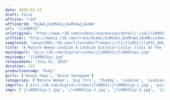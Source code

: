 ```yaml
---
date: 2019-01-13
draft: false
affsite: "r18"
afflinkr18: "NjA4LjEuMS4xLjAuMC4wLjAuMA"
url: "jlz00031"
urloriginal: "http://www.r18.com/videos/vod/movies/detail/-/id=jlz00031"
urlfinal: "http://media.r18.com/track/NjA4LjEuMS4xLjAuMC4wLjAuMA/videos/vod/movies/detail/-/id=jlz00031"
samplevid: "awspv3001.r18.com/litevideo/freepv/j/jlz/jlz031/jlz031_dmb_w.mp4"
title: "A Mature Woman Lesbian A Lesbian Extracurricular Class At The Yoga Classroom Azusa Yagi Azusa Sasagawa"
mainimgurl: "pics.r18.com/digital/video/jlz00031/jlz00031ps.jpg"
mainimgs: "jlz00031ps.jpg"
releasedate: "July 01, 2018"
duration: 115
productioncomp: "Ruby"
girls: ['Azusa Yagi', 'Azusa Sasagawa']
categories: ['Mature Woman', 'Big Tits', 'Chubby', 'Lesbian', 'Lesbian Kissing', 'Hi-Def']
imgurls: ['pics.r18.com/digital/video/jlz00031/jlz00031jp-1.jpg', 'pics.r18.com/digital/video/jlz00031/jlz00031jp-2.jpg', 'pics.r18.com/digital/video/jlz00031/jlz00031jp-3.jpg', 'pics.r18.com/digital/video/jlz00031/jlz00031jp-4.jpg', 'pics.r18.com/digital/video/jlz00031/jlz00031jp-5.jpg', 'pics.r18.com/digital/video/jlz00031/jlz00031jp-6.jpg', 'pics.r18.com/digital/video/jlz00031/jlz00031jp-7.jpg', 'pics.r18.com/digital/video/jlz00031/jlz00031jp-8.jpg', 'pics.r18.com/digital/video/jlz00031/jlz00031jp-9.jpg', 'pics.r18.com/digital/video/jlz00031/jlz00031jp-10.jpg', 'pics.r18.com/digital/video/jlz00031/jlz00031jp-11.jpg', 'pics.r18.com/digital/video/jlz00031/jlz00031jp-12.jpg', 'pics.r18.com/digital/video/jlz00031/jlz00031jp-13.jpg', 'pics.r18.com/digital/video/jlz00031/jlz00031jp-14.jpg', 'pics.r18.com/digital/video/jlz00031/jlz00031jp-15.jpg', 'pics.r18.com/digital/video/jlz00031/jlz00031jp-16.jpg', 'pics.r18.com/digital/video/jlz00031/jlz00031jp-17.jpg', 'pics.r18.com/digital/video/jlz00031/jlz00031jp-18.jpg', 'pics.r18.com/digital/video/jlz00031/jlz00031jp-19.jpg', 'pics.r18.com/digital/video/jlz00031/jlz00031jp-20.jpg']
imgs: ['jlz00031jp-1.jpg', 'jlz00031jp-2.jpg', 'jlz00031jp-3.jpg', 'jlz00031jp-4.jpg', 'jlz00031jp-5.jpg', 'jlz00031jp-6.jpg', 'jlz00031jp-7.jpg', 'jlz00031jp-8.jpg', 'jlz00031jp-9.jpg', 'jlz00031jp-10.jpg', 'jlz00031jp-11.jpg', 'jlz00031jp-12.jpg', 'jlz00031jp-13.jpg', 'jlz00031jp-14.jpg', 'jlz00031jp-15.jpg', 'jlz00031jp-16.jpg', 'jlz00031jp-17.jpg', 'jlz00031jp-18.jpg', 'jlz00031jp-19.jpg', 'jlz00031jp-20.jpg']
---
```

